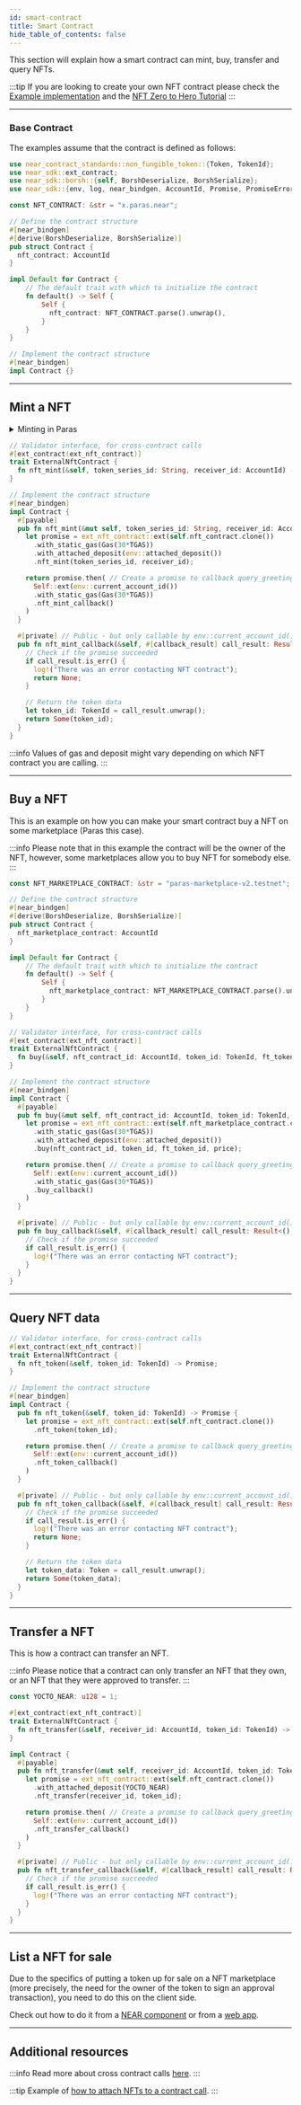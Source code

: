 ```yaml
---
id: smart-contract
title: Smart Contract
hide_table_of_contents: false
---
```


This section will explain how a smart contract can mint, buy, transfer and query NFTs.

:::tip
If you are looking to create your own NFT contract please check the [Example implementation](https://github.com/near-examples/NFT) and the [NFT Zero to Hero Tutorial](https://docs.near.org/tutorials/nfts/introduction)
:::

***

### Base Contract

The examples assume that the contract is defined as follows:

```rust
use near_contract_standards::non_fungible_token::{Token, TokenId};
use near_sdk::ext_contract;
use near_sdk::borsh::{self, BorshDeserialize, BorshSerialize};
use near_sdk::{env, log, near_bindgen, AccountId, Promise, PromiseError};

const NFT_CONTRACT: &str = "x.paras.near";

// Define the contract structure
#[near_bindgen]
#[derive(BorshDeserialize, BorshSerialize)]
pub struct Contract {
  nft_contract: AccountId
}

impl Default for Contract {
    // The default trait with which to initialize the contract
    fn default() -> Self {
        Self {
          nft_contract: NFT_CONTRACT.parse().unwrap(),
        }
    }
}

// Implement the contract structure
#[near_bindgen]
impl Contract {}
```

***

## Mint a NFT

<details>
<summary>
Minting in Paras
</summary>

In case with Paras NFT contract before minting NFT token you may need to create token series from your contract account. You can do it via [Paras UI](https://paras.id/en) or use `near-cli`:

```bash
# Example of the command creating token series on Paras
near call x.paras.near nft_create_series '{"token_metadata": {"title": "NFT #1", "media": "bafybeibnpe5x6euhjtn5qrayfgeemxyru7ho3yhdyaifv7gsvdn46j6vzi", "reference": "bafybeif6cjn5bmdp7w5x2jms2xlz64qmp7crd5z77rl3iy3m54mlustdiu", "copies": 10}, "royalty": {"<YOUR_CONTRACT_ADDRESS>": 1000}, "price": null}' --accountId <YOUR_CONTRACT_ADDRESS> --depositYocto 6090000000000000000000
```

</details>

```rust
// Validator interface, for cross-contract calls
#[ext_contract(ext_nft_contract)]
trait ExternalNftContract {
  fn nft_mint(&self, token_series_id: String, receiver_id: AccountId) -> Promise;
}

// Implement the contract structure
#[near_bindgen]
impl Contract {
  #[payable]
  pub fn nft_mint(&mut self, token_series_id: String, receiver_id: AccountId) -> Promise {
    let promise = ext_nft_contract::ext(self.nft_contract.clone())
      .with_static_gas(Gas(30*TGAS))
      .with_attached_deposit(env::attached_deposit())
      .nft_mint(token_series_id, receiver_id);

    return promise.then( // Create a promise to callback query_greeting_callback
      Self::ext(env::current_account_id())
      .with_static_gas(Gas(30*TGAS))
      .nft_mint_callback()
    )
  }

  #[private] // Public - but only callable by env::current_account_id()
  pub fn nft_mint_callback(&self, #[callback_result] call_result: Result<TokenId, PromiseError>) -> Option<TokenId> {
    // Check if the promise succeeded
    if call_result.is_err() {
      log!("There was an error contacting NFT contract");
      return None;
    }

    // Return the token data
    let token_id: TokenId = call_result.unwrap();
    return Some(token_id);
  }
}
```

:::info
Values of gas and deposit might vary depending on which NFT contract you are calling.
:::

***

## Buy a NFT

This is an example on how you can make your smart contract buy a NFT on some marketplace (Paras this case).

:::info
Please note that in this example the contract will be the owner of the NFT, however, some marketplaces allow you to buy NFT for somebody else.
:::

```rust
const NFT_MARKETPLACE_CONTRACT: &str = "paras-marketplace-v2.testnet";

// Define the contract structure
#[near_bindgen]
#[derive(BorshDeserialize, BorshSerialize)]
pub struct Contract {
  nft_marketplace_contract: AccountId
}

impl Default for Contract {
    // The default trait with which to initialize the contract
    fn default() -> Self {
        Self {
          nft_marketplace_contract: NFT_MARKETPLACE_CONTRACT.parse().unwrap()
        }
    }
}

// Validator interface, for cross-contract calls
#[ext_contract(ext_nft_contract)]
trait ExternalNftContract {
  fn buy(&self, nft_contract_id: AccountId, token_id: TokenId, ft_token_id: Option<AccountId>, price: Option<U128>) -> Promise;
}

// Implement the contract structure
#[near_bindgen]
impl Contract {
  #[payable]
  pub fn buy(&mut self, nft_contract_id: AccountId, token_id: TokenId, ft_token_id: Option<AccountId>, price: Option<U128>) -> Promise {
    let promise = ext_nft_contract::ext(self.nft_marketplace_contract.clone())
      .with_static_gas(Gas(30*TGAS))
      .with_attached_deposit(env::attached_deposit())
      .buy(nft_contract_id, token_id, ft_token_id, price);

    return promise.then( // Create a promise to callback query_greeting_callback
      Self::ext(env::current_account_id())
      .with_static_gas(Gas(30*TGAS))
      .buy_callback()
    )
  }

  #[private] // Public - but only callable by env::current_account_id()
  pub fn buy_callback(&self, #[callback_result] call_result: Result<(), PromiseError>) {
    // Check if the promise succeeded
    if call_result.is_err() {
      log!("There was an error contacting NFT contract");
    }
  }
}
```

***

## Query NFT data

```rust
// Validator interface, for cross-contract calls
#[ext_contract(ext_nft_contract)]
trait ExternalNftContract {
  fn nft_token(&self, token_id: TokenId) -> Promise;
}

// Implement the contract structure
#[near_bindgen]
impl Contract {
  pub fn nft_token(&self, token_id: TokenId) -> Promise {
    let promise = ext_nft_contract::ext(self.nft_contract.clone())
      .nft_token(token_id);

    return promise.then( // Create a promise to callback query_greeting_callback
      Self::ext(env::current_account_id())
      .nft_token_callback()
    )
  }

  #[private] // Public - but only callable by env::current_account_id()
  pub fn nft_token_callback(&self, #[callback_result] call_result: Result<Token, PromiseError>) -> Option<Token> {
    // Check if the promise succeeded
    if call_result.is_err() {
      log!("There was an error contacting NFT contract");
      return None;
    }

    // Return the token data
    let token_data: Token = call_result.unwrap();
    return Some(token_data);
  }
}
```

***

## Transfer a NFT

This is how a contract can transfer an NFT.

:::info
Please notice that a contract can only transfer an NFT that they own, or an NFT that they were approved to transfer.
:::

```rust
const YOCTO_NEAR: u128 = 1;

#[ext_contract(ext_nft_contract)]
trait ExternalNftContract {
  fn nft_transfer(&self, receiver_id: AccountId, token_id: TokenId) -> Promise;
}

impl Contract {
  #[payable]
  pub fn nft_transfer(&mut self, receiver_id: AccountId, token_id: TokenId) -> Promise {
    let promise = ext_nft_contract::ext(self.nft_contract.clone())
      .with_attached_deposit(YOCTO_NEAR)
      .nft_transfer(receiver_id, token_id);

    return promise.then( // Create a promise to callback query_greeting_callback
      Self::ext(env::current_account_id())
      .nft_transfer_callback()
    )
  }

  #[private] // Public - but only callable by env::current_account_id()
  pub fn nft_transfer_callback(&self, #[callback_result] call_result: Result<(), PromiseError>) {
    // Check if the promise succeeded
    if call_result.is_err() {
      log!("There was an error contacting NFT contract");
    }
  }
}
```

***

## List a NFT for sale

Due to the specifics of putting a token up for sale on a NFT marketplace (more precisely, the need for the owner of the token to sign an approval transaction), you need to do this on the client side.

Check out how to do it from a [NEAR component](/primitives/nft/interacting/bos#list-a-nft-up-for-a-sale) or from a [web app](/primitives/nft/interacting/web-app#list-a-nft-up-for-a-sale).

***

## Additional resources

:::info
Read more about cross contract calls [here](https://docs.near.org/tutorials/examples/xcc).
:::

:::tip
Example of [how to attach NFTs to a contract call](/develop/relevant-contracts/nft#attaching-nfts-to-a-call).
:::
